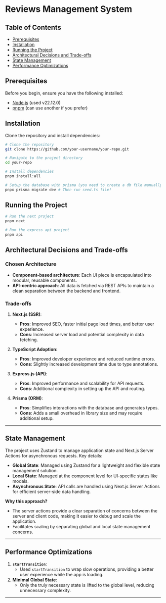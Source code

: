 # Reviews Management System

## Table of Contents

- [Prerequisites](#prerequisites)
- [Installation](#installation)
- [Running the Project](#running-the-project)
- [Architectural Decisions and Trade-offs](#architectural-decisions-and-trade-offs)
- [State Management](#state-management)
- [Performance Optimizations](#performance-optimizations)

## Prerequisites

Before you begin, ensure you have the following installed:

- [Node.js](https://nodejs.org/) (used v22.12.0)
- [pnpm](https://www.pnpm.io/) (can use another if you prefer)

## Installation

Clone the repository and install dependencies:

```bash
# Clone the repository
git clone https://github.com/your-username/your-repo.git

# Navigate to the project directory
cd your-repo

# Install dependencies
pnpm install:all 

# Setup the database with prisma (you need to create a db file manually and specify it in the .env file)
pnpx prisma migrate dev # Then run seed.ts file!
```

## Running the Project

```bash
# Run the next project
pnpm next

# Run the express api project
pnpm api
```

## Architectural Decisions and Trade-offs

### Chosen Architecture

- **Component-based architecture**: Each UI piece is encapsulated into modular, reusable components.
- **API-centric approach**: All data is fetched via REST APIs to maintain a clean separation between the backend and
  frontend.

### Trade-offs

1. **Next.js (SSR)**:
    - **Pros**: Improved SEO, faster initial page load times, and better user experience.
    - **Cons**: Increased server load and potential complexity in data fetching.

2. **TypeScript Adoption**:
    - **Pros**: Improved developer experience and reduced runtime errors.
    - **Cons**: Slightly increased development time due to type annotations.

3. **Express.js (API)**:
    - **Pros**: Improved performance and scalability for API requests.
    - **Cons**: Additional complexity in setting up the API and routing.

4. **Prisma (ORM)**:
    - **Pros**: Simplifies interactions with the database and generates types.
    - **Cons**: Adds a small overhead in library size and may require additional setup.

---

## State Management

The project uses Zustand to manage application state and Next.js Server Actions for asynchronous requests. Key details:

- **Global State**: Managed using Zustand for a lightweight and flexible state management solution.
- **Local State**: Managed at the component level for UI-specific states like modals.
- **Asynchronous State**: API calls are handled using Next.js Server Actions for efficient server-side data handling.

**Why this approach?**

- The server actions provide a clear separation of concerns between the server and client code, making it easier to
  debug and scale the application.
- Facilitates scaling by separating global and local state management concerns.

---

## Performance Optimizations

1. **`startTransition`**:
    - Used `startTransition` to wrap slow operations, providing a better user experience while the app is loading.
2. **Minimal Global State**:
    - Only the truly necessary state is lifted to the global level, reducing unnecessary complexity.

---
